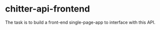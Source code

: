 # chitter-api-frontend

The task is to build a front-end single-page-app to interface with this API. 
